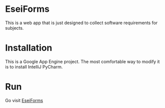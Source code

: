 # EseiForms

This is a web app that is just designed to collect software requirements for subjects.

# Installation
This is a Google App Engine project. The most comfortable way to modify it is to install IntelliJ PyCharm.

# Run
Go visit [EseiForms](http://eseiforms2018.appspot.com/)
